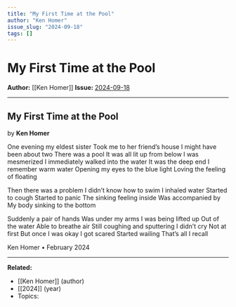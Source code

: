 ```yaml
---
title: "My First Time at the Pool"
author: "Ken Homer"
issue_slug: "2024-09-18"
tags: []
---
```


# My First Time at the Pool

**Author:** [[Ken Homer]]
**Issue:** [2024-09-18](https://plex.collectivesensecommons.org/2024-09-18/)

---

## My First Time at the Pool
by **Ken Homer**

One evening my eldest sister
Took me to her friend’s house
I might have been about two
There was a pool
It was all lit up from below
I was mesmerized
I immediately walked into the water
It was the deep end
I remember warm water
Opening my eyes to the blue light
Loving the feeling of floating

Then there was a problem
I didn’t know how to swim
I inhaled water
Started to cough
Started to panic
The sinking feeling inside
Was accompanied by
My body sinking to the bottom

Suddenly a pair of hands
Was under my arms
I was being lifted up
Out of the water
Able to breathe air
Still coughing and sputtering
I didn’t cry
Not at first
But once I was okay
I got scared
Started wailing
That’s all I recall

Ken Homer • February 2024

---

**Related:**
- [[Ken Homer]] (author)
- [[2024]] (year)
- Topics: 


